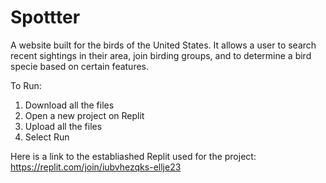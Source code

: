 # Spottter
A website built for the birds of the United States. 
It allows a user to search recent sightings in their area, join birding groups, and to determine a bird specie based on certain features. 

To Run:
1. Download all the files 
2. Open a new project on Replit
3. Upload all the files
4. Select Run

Here is a link to the establiashed Replit used for the project: 
https://replit.com/join/iubvhezqks-ellje23
